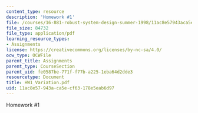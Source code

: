 ```yaml
---
content_type: resource
description: 'Homework #1'
file: /courses/16-881-robust-system-design-summer-1998/11ac8e57943aca5ecf63178e5eab6d97_HW1_Variation.pdf
file_size: 84732
file_type: application/pdf
learning_resource_types:
- Assignments
license: https://creativecommons.org/licenses/by-nc-sa/4.0/
ocw_type: OCWFile
parent_title: Assignments
parent_type: CourseSection
parent_uid: fe0587be-771f-f77b-a225-1eba64d2dde3
resourcetype: Document
title: HW1_Variation.pdf
uid: 11ac8e57-943a-ca5e-cf63-178e5eab6d97
---
```

Homework #1